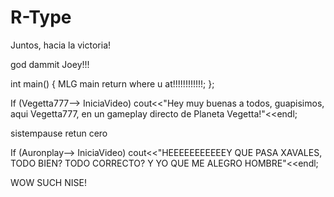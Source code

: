 # R-Type
Juntos, hacia la victoria!

god dammit Joey!!!

int main()
{
  MLG main
  return where u at!!!!!!!!!!!!;
};

If (Vegetta777--> IniciaVideo)
  cout<<"Hey muy buenas a todos, guapisimos, aqui Vegetta777, en un gameplay directo de Planeta Vegetta!"<<endl;
  
  sistempause retun cero
  
If (Auronplay--> IniciaVideo)
  cout<<"HEEEEEEEEEEEY QUE PASA XAVALES, TODO BIEN? TODO CORRECTO? Y YO QUE ME ALEGRO HOMBRE"<<endl;

WOW SUCH NISE!

